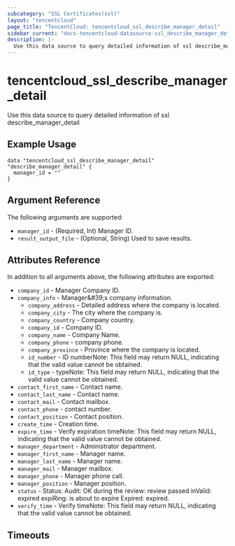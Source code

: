 ```yaml
---
subcategory: "SSL Certificates(ssl)"
layout: "tencentcloud"
page_title: "TencentCloud: tencentcloud_ssl_describe_manager_detail"
sidebar_current: "docs-tencentcloud-datasource-ssl_describe_manager_detail"
description: |-
  Use this data source to query detailed information of ssl describe_manager_detail
---
```


# tencentcloud_ssl_describe_manager_detail

Use this data source to query detailed information of ssl describe_manager_detail

## Example Usage

```hcl
data "tencentcloud_ssl_describe_manager_detail" "describe_manager_detail" {
  manager_id = ""
}
```

## Argument Reference

The following arguments are supported:

* `manager_id` - (Required, Int) Manager ID.
* `result_output_file` - (Optional, String) Used to save results.

## Attributes Reference

In addition to all arguments above, the following attributes are exported:

* `company_id` - Manager Company ID.
* `company_info` - Manager&amp;#39;s company information.
  * `company_address` - Detailed address where the company is located.
  * `company_city` - The city where the company is.
  * `company_country` - Company country.
  * `company_id` - Company ID.
  * `company_name` - Company Name.
  * `company_phone` - company phone.
  * `company_province` - Province where the company is located.
  * `id_number` - ID numberNote: This field may return NULL, indicating that the valid value cannot be obtained.
  * `id_type` - typeNote: This field may return NULL, indicating that the valid value cannot be obtained.
* `contact_first_name` - Contact name.
* `contact_last_name` - Contact name.
* `contact_mail` - Contact mailbox.
* `contact_phone` - contact number.
* `contact_position` - Contact position.
* `create_time` - Creation time.
* `expire_time` - Verify expiration timeNote: This field may return NULL, indicating that the valid value cannot be obtained.
* `manager_department` - Administrator department.
* `manager_first_name` - Manager name.
* `manager_last_name` - Manager name.
* `manager_mail` - Manager mailbox.
* `manager_phone` - Manager phone call.
* `manager_position` - Manager position.
* `status` - Status: Audit: OK during the review: review passed inValid: expired expiRing: is about to expire Expired: expired.
* `verify_time` - Verify timeNote: This field may return NULL, indicating that the valid value cannot be obtained.


## Timeouts

<no value>


